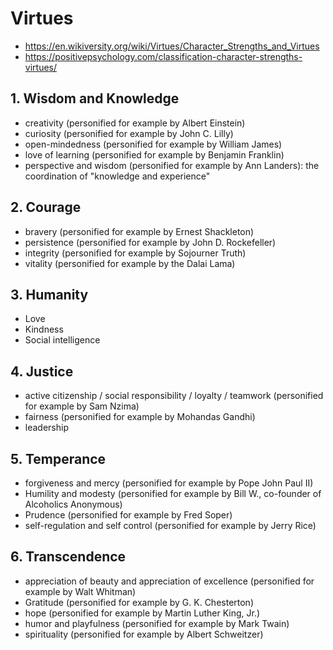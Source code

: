 # Virtues

* https://en.wikiversity.org/wiki/Virtues/Character_Strengths_and_Virtues
* https://positivepsychology.com/classification-character-strengths-virtues/

## 1. Wisdom and Knowledge

* creativity (personified for example by Albert Einstein)
* curiosity (personified for example by John C. Lilly)
* open-mindedness (personified for example by William James)
* love of learning (personified for example by Benjamin Franklin)
* perspective and wisdom (personified for example by Ann Landers): the coordination of "knowledge and experience"

## 2. Courage

* bravery (personified for example by Ernest Shackleton)
* persistence (personified for example by John D. Rockefeller)
* integrity (personified for example by Sojourner Truth)
* vitality (personified for example by the Dalai Lama)

## 3. Humanity

* Love
* Kindness
* Social intelligence

## 4. Justice

* active citizenship / social responsibility / loyalty / teamwork (personified for example by Sam Nzima)
* fairness (personified for example by Mohandas Gandhi)
* leadership

## 5. Temperance

* forgiveness and mercy (personified for example by Pope John Paul II)
* Humility and modesty (personified for example by Bill W., co-founder of Alcoholics Anonymous)
* Prudence (personified for example by Fred Soper)
* self-regulation and self control (personified for example by Jerry Rice)

## 6. Transcendence

* appreciation of beauty and appreciation of excellence (personified for example by Walt Whitman)
* Gratitude (personified for example by G. K. Chesterton)
* hope (personified for example by Martin Luther King, Jr.)
* humor and playfulness (personified for example by Mark Twain)
* spirituality (personified for example by Albert Schweitzer)
